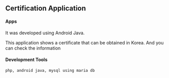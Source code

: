 ## Certification Application
#### Apps
It was developed using Android Java. 

This application shows a certificate that can be obtained in Korea. And you can check the information

#### Development Tools
`php, android java, mysql using maria db`
